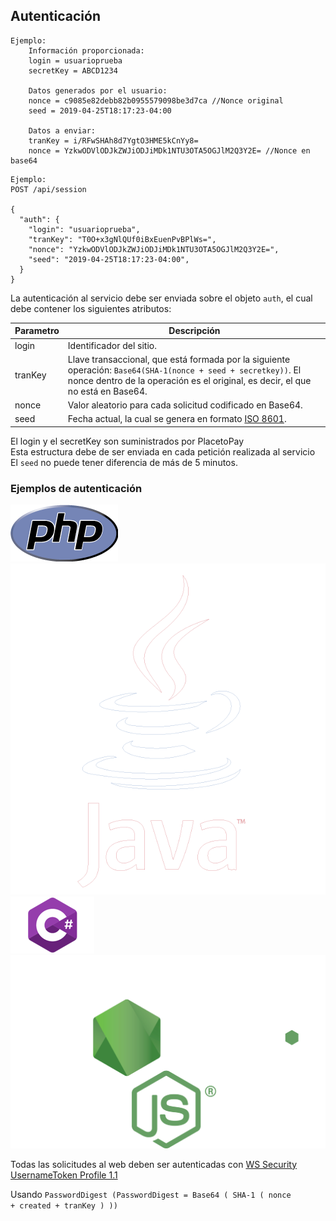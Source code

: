 ## Autenticación

```shell
Ejemplo:
    Información proporcionada:
    login = usuarioprueba
    secretKey = ABCD1234

    Datos generados por el usuario:
    nonce = c9085e82debb82b0955579098be3d7ca //Nonce original
    seed = 2019-04-25T18:17:23-04:00

    Datos a enviar:
    tranKey = i/RFwSHAh8d7YgtO3HME5kCnYy8=
    nonce = YzkwODVlODJkZWJiODJiMDk1NTU3OTA5OGJlM2Q3Y2E= //Nonce en base64
```

```shell
Ejemplo:
POST /api/session

{
  "auth": {
    "login": "usuarioprueba",
    "tranKey": "T0O+x3gNlQUf0iBxEuenPvBPlWs=",
    "nonce": "YzkwODVlODJkZWJiODJiMDk1NTU3OTA5OGJlM2Q3Y2E=",
    "seed": "2019-04-25T18:17:23-04:00",
  }
}
```

La autenticación al servicio debe ser enviada sobre el objeto <code>auth</code>, el cual debe contener los siguientes atributos:

Parametro | Descripción
--------- | -----------
login | Identificador del sitio.
tranKey | Llave transaccional, que está formada por la siguiente operación: <code>Base64(SHA-1(nonce + seed + secretkey))</code>. El nonce dentro de la operación es el original, es decir, el que no está en Base64.
nonce | Valor aleatorio para cada solicitud codificado en Base64.
seed | Fecha actual, la cual se genera en formato [ISO 8601](https://www.iso.org/iso-8601-date-and-time-format.html).


<aside class="notice">
El login y el secretKey son suministrados por PlacetoPay
</aside>

<aside class="notice">
Esta estructura debe de ser enviada en cada petición realizada al servicio
</aside>

<aside class="warning">
El <code>seed</code> no puede tener diferencia de más de 5 minutos.
</aside>

### Ejemplos de autenticación

<a href="https://github.com/dnetix/redirection" target="_blank" style="text-decoration: none;">
 <img src="images/php.png" class="logo-lenguaje" alt="PHP">
</a>
<a href="https://gist.github.com/dnetix/f37de7864b4efb8249d30e476e379f0a" target="_blank" style="text-decoration: none;">
<img src="images/java.png" class="logo-lenguaje" alt="JAVA">
</a>
<a href="https://gist.github.com/dnetix/c18cc44861c5702d2b8ff2327b031c3e" target="_blank" style="text-decoration: none;">
<img src="images/c.png" class="logo-lenguaje" alt="C#">
</a>
<a href="https://gist.github.com/dnetix/fea3868afe915229c7d140967e4d8519" target="_blank" style="text-decoration: none;">
<img src="images/node.png" class="logo-lenguaje" alt="NodeJS">
</a>

Todas las solicitudes al web deben ser autenticadas con [WS Security UsernameToken Profile 1.1](https://www.oasis-open.org/committees/download.php/13392/wss-v1.1-spec-pr-UsernameTokenProfile-01.htm)

Usando <code>PasswordDigest (PasswordDigest = Base64 ( SHA-1 ( nonce + created + tranKey ) ))</code>
